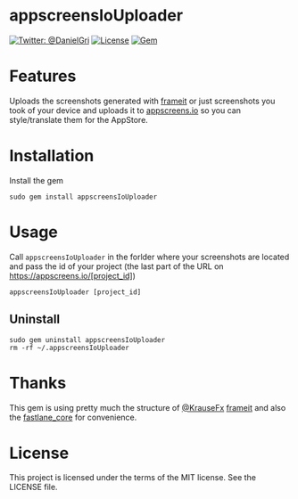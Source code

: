 appscreensIoUploader
============

[![Twitter: @DanielGri](https://img.shields.io/badge/contact-@DanielGri-blue.svg?style=flat)](https://twitter.com/DanielGri)
[![License](http://img.shields.io/badge/license-MIT-green.svg?style=flat)](https://github.com/HazAT/appscreens-io-uploader/blob/master/LICENSE)
[![Gem](https://img.shields.io/gem/v/appscreensIoUploader.svg?style=flat)](http://rubygems.org/gems/appscreensIoUploader)


# Features

Uploads the screenshots generated with [frameit](https://github.com/fastlane/frameit) or just screenshots you took of your device and uploads it to [appscreens.io](https://appscreens.io) so you can style/translate them for the AppStore.

# Installation

Install the gem

    sudo gem install appscreensIoUploader
  
# Usage

Call ```appscreensIoUploader``` in the forlder where your screenshots are located and pass the id of your project (the last part of the URL on https://appscreens.io/[project_id])

    appscreensIoUploader [project_id]

## Uninstall

	sudo gem uninstall appscreensIoUploader
	rm -rf ~/.appscreensIoUploader

# Thanks
This gem is using pretty much the structure of [@KrauseFx](https://twitter.com/KrauseFx) [frameit](https://github.com/fastlane/frameit) and also the [fastlane_core](https://github.com/fastlane/fastlane_core) for convenience.

# License
This project is licensed under the terms of the MIT license. See the LICENSE file.


